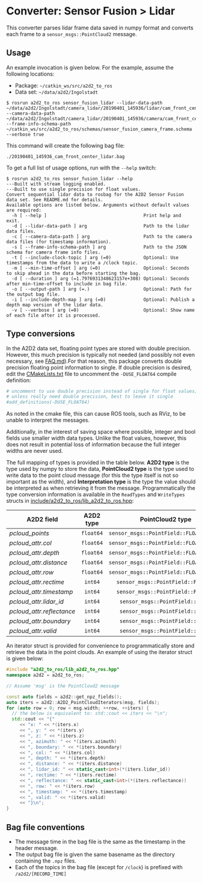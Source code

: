 # Converter: Sensor Fusion > Lidar

This converter parses lidar frame data saved in numpy format and converts each frame to a `sensor_msgs::PointCloud2` message.

## Usage

An example invocation is given below. For the example, assume the following locations:

* Package: `~/catkin_ws/src/a2d2_to_ros`
* Data set: `~/data/a2d2/Ingolstadt`

```console
$ rosrun a2d2_to_ros sensor_fusion_lidar --lidar-data-path ~/data/a2d2/Ingolstadt/camera_lidar/20190401_145936/lidar/cam_front_center --camera-data-path ~/data/a2d2/Ingolstadt/camera_lidar/20190401_145936/camera/cam_front_center --frame-info-schema-path ~/catkin_ws/src/a2d2_to_ros/schemas/sensor_fusion_camera_frame.schema --verbose true
```

This command will create the following bag file:

```console
./20190401_145936_cam_front_center_lidar.bag
```

To get a full list of usage options, run with the `--help` switch:

```console
$ rosrun a2d2_to_ros sensor_fusion_lidar --help
---Built with stream logging enabled.
---Built to use single precision for float values.
Convert sequential lidar data to rosbag for the A2D2 Sensor Fusion data set. See README.md for details.
Available options are listed below. Arguments without default values are required:
  -h [ --help ]                                    Print help and exit.
  -d [ --lidar-data-path ] arg                     Path to the lidar data files.
  -c [ --camera-data-path ] arg                    Path to the camera data files (for timestamp information).
  -s [ --frame-info-schema-path ] arg              Path to the JSON schema for camera frame info files.
  -t [ --include-clock-topic ] arg (=0)            Optional: Use timestamps from the data to write a /clock topic.
  -m [ --min-time-offset ] arg (=0)                Optional: Seconds to skip ahead in the data before starting the bag.
  -d [ --duration ] arg (=1.7976931348623157e+308) Optional: Seconds after min-time-offset to include in bag file.
  -o [ --output-path ] arg (=.)                    Optional: Path for the output bag file.
  -i [ --include-depth-map ] arg (=0)              Optional: Publish a depth map version of the lidar data.
  -v [ --verbose ] arg (=0)                        Optional: Show name of each file after it is processed.
```

## Type conversions

In the A2D2 data set, floating point types are stored with double precision. However, this much precision is typically not needed (and possibly not even necessary, see [FAQ.md](FAQ.md)).For that reason, this package converts double precision floating point information to single. If double precision is desired, edit the [CMakeLists.txt](CMakeLists.txt) file to uncomment the `-DUSE_FLOAT64` compile definition:

```cmake
# uncomment to use double precision instead of single for float values;
# unless really need double precision, best to leave it single
#add_definitions(-DUSE_FLOAT64)
```

As noted in the cmake file, this can cause ROS tools, such as RViz, to be unable to interpret the messages.

Additionally, in the interest of saving space where possible, integer and bool fields use smaller width data types. Unlike the float values, however, this does not result in potential loss of information because the full integer widths are never used.

The full mapping of types is provided in the table below. **A2D2 type** is the type used by numpy to store the data, **PointCloud2 type** is the type used to write data to the point cloud message (for this the type itself is not so important as the width), and **Interpretation type** is the type the value should be interpreted as when retrieving it from the message. Programmatically the type conversion information is available in the `ReadTypes` and `WriteTypes` structs in [include/a2d2\_to\_ros/lib\_a2d2\_to\_ros.hpp](include/a2d2_to_ros/lib_a2d2_to_ros.hpp):

| A2D2 field                 | A2D2 type | PointCloud2 type                         | Interpretation type |
|----------------------------|:---------:|:----------------------------------------:|--------------------:|
| *pcloud\_points*           | `float64` | `sensor_msgs::PointField::FLOAT(32\|64)` | `(float\|double)`   |
| *pcloud\_attr.col*         | `float64` | `sensor_msgs::PointField::FLOAT(32\|64)` | `(float\|double)`   |
| *pcloud\_attr.depth*       | `float64` | `sensor_msgs::PointField::FLOAT(32\|64)` | `(float\|double)`   |
| *pcloud\_attr.distance*    | `float64` | `sensor_msgs::PointField::FLOAT(32\|64)` | `(float\|double)`   |
| *pcloud\_attr.row*         | `float64` | `sensor_msgs::PointField::FLOAT(32\|64)` | `(float\|double)`   |
| *pcloud\_attr.rectime*     | `int64`   | `sensor_msgs::PointField::FLOAT64`       | `uint64_t`          |
| *pcloud\_attr.timestamp*   | `int64`   | `sensor_msgs::PointField::FLOAT64`       | `uint64_t`          |
| *pcloud\_attr.lidar\_id*   | `int64`   | `sensor_msgs::PointField::UINT8`         | `uint8_t`           |
| *pcloud\_attr.reflectance* | `int64`   | `sensor_msgs::PointField::UINT8`         | `uint8_t`           |
| *pcloud\_attr.boundary*    | `int64`   | `sensor_msgs::PointField::UINT8`         | `bool`              |
| *pcloud\_attr.valid*       | `int64`   | `sensor_msgs::PointField::UINT8`         | `bool`              |

An iterator struct is provided for convenience to programmatically store and retrieve the data in the point clouds. An example of using the iterator struct is given below:

```cpp
#include "a2d2_to_ros/lib_a2d2_to_ros.hpp"
namespace a2d2 = a2d2_to_ros;

// Assume 'msg' is the PointCloud2 message

const auto fields = a2d2::get_npz_fields();
auto iters = a2d2::A2D2_PointCloudIterators(msg, fields);
for (auto row = 0; row < msg.width; ++row, ++iters) {
  // the below is equivalent to: std::cout << iters << "\n";
  std::cout << "{"
     << "x: " << *(iters.x)
     << ", y: " << *(iters.y)
     << ", z: " << *(iters.z)
     << ", azimuth: " << *(iters.azimuth)
     << ", boundary: " << *(iters.boundary)
     << ", col: " << *(iters.col)
     << ", depth: " << *(iters.depth)
     << ", distance: " << *(iters.distance)
     << ", lidar_id: " << static_cast<int>(*(iters.lidar_id))
     << ", rectime: " << *(iters.rectime)
     << ", reflectance: " << static_cast<int>(*(iters.reflectance))
     << ", row: " << *(iters.row)
     << ", timestamp: " << *(iters.timestamp)
     << ", valid: " << *(iters.valid)
     << "}\n";
}
```
## Bag file conventions

* The message time in the bag file is the same as the timestamp in the header message.
* The output bag file is given the same basename as the directory containing the `.npz` files.
* Each of the topics in the bag file (except for `/clock`) is prefixed with `/a2d2/[RECORD_TIME]`
